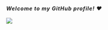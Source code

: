 <strong><i style="letter-spacing: 1px;">Welcome to my GitHub profile! &#10084;</i></strong><br><br>
<img src="https://github-readme-stats.vercel.app/api/top-langs/?username=samuraipetrus&theme=dark&layout=compact">
